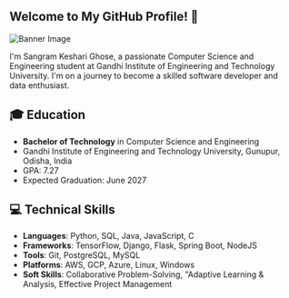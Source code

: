 ## Welcome to My GitHub Profile! 👋

![Banner Image](https://your-banner-image-url.com)

I'm Sangram Keshari Ghose, a passionate Computer Science and Engineering student at Gandhi Institute of Engineering and Technology University. I'm on a journey to become a skilled software developer and data enthusiast.

## 🎓 Education

- **Bachelor of Technology** in Computer Science and Engineering
- Gandhi Institute of Engineering and Technology University, Gunupur, Odisha, India
- GPA: 7.27
- Expected Graduation: June 2027

## 💻 Technical Skills

- **Languages**: Python, SQL, Java, JavaScript, C
- **Frameworks**: TensorFlow, Django, Flask, Spring Boot, NodeJS
- **Tools**: Git, PostgreSQL, MySQL
- **Platforms**: AWS, GCP, Azure, Linux, Windows
- **Soft Skills**: Collaborative Problem-Solving, "Adaptive Learning & Analysis, Effective Project Management
